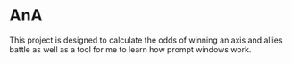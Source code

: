 # AnA
This project is designed to calculate the odds of winning an axis and allies battle as well as a tool for me to learn how prompt windows work. 

